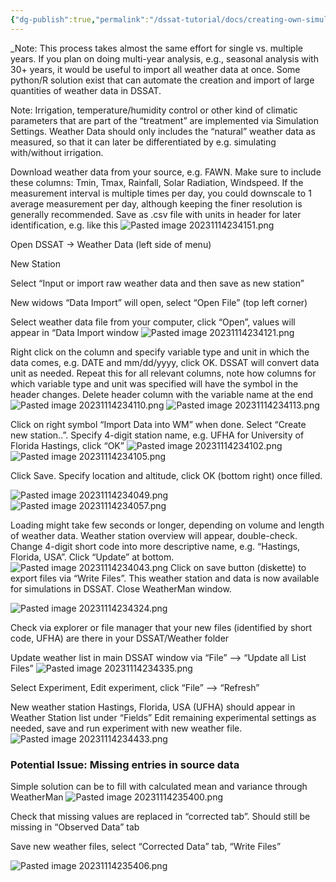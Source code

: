 ```yaml
---
{"dg-publish":true,"permalink":"/dssat-tutorial/docs/creating-own-simulation-in-dssat/data-import-and-management/import-weather-data/"}
---
```



_Note: This process takes almost the same effort for single vs. multiple years. If you plan on doing multi-year analysis, e.g., seasonal analysis with 30+ years, it would be useful to import all weather data at once. Some python/R solution exist that can automate the creation and import of large quantities of weather data in DSSAT.

Note: Irrigation, temperature/humidity control or other kind of climatic parameters that are part of the “treatment” are implemented via Simulation Settings. Weather Data should only includes the “natural” weather data as measured, so that it can later be differentiated by e.g. simulating with/without irrigation.

Download weather data from your source, e.g. FAWN. Make sure to include these columns: Tmin, Tmax, Rainfall, Solar Radiation, Windspeed. If the measurement interval is multiple times per day, you could downscale to 1 average measurement per day, although keeping the finer resolution is generally recommended. Save as .csv file with units in header for later identification, e.g. like this
![Pasted image 20231114234151.png](/img/user/Pasted%20image%2020231114234151.png)


Open DSSAT -> Weather Data (left side of menu)

New Station

Select “Input or import raw weather data and then save as new station”

New widows “Data Import” will open, select “Open File” (top left corner)

Select weather data file from your computer, click “Open”, values will appear in “Data Import window
![Pasted image 20231114234121.png](/img/user/Pasted%20image%2020231114234121.png)

Right click on the column and specify variable type and unit in which the data comes, e.g. DATE and mm/dd/yyyy, click OK. DSSAT will convert data unit as needed.
Repeat this for all relevant columns, note how columns for which variable type and unit was specified will have the symbol in the header changes. Delete header column with the variable name at the end
![Pasted image 20231114234110.png](/img/user/Pasted%20image%2020231114234110.png)
![Pasted image 20231114234113.png](/img/user/Pasted%20image%2020231114234113.png)

Click on right symbol “Import Data into WM” when done. Select “Create new station..”. Specify 4-digit station name, e.g. UFHA for University of Florida Hastings, click “OK”
![Pasted image 20231114234102.png](/img/user/Pasted%20image%2020231114234102.png)
![Pasted image 20231114234105.png](/img/user/Pasted%20image%2020231114234105.png)

  

Click Save. Specify location and altitude, click OK (bottom right) once filled.

  ![Pasted image 20231114234049.png](/img/user/Pasted%20image%2020231114234049.png)
  ![Pasted image 20231114234057.png](/img/user/Pasted%20image%2020231114234057.png)
  

Loading might take few seconds or longer, depending on volume and length of weather data. Weather station overview will appear, double-check. Change 4-digit short code into more descriptive name, e.g. “Hastings, Florida, USA”. Click “Update” at bottom.
![Pasted image 20231114234043.png](/img/user/Pasted%20image%2020231114234043.png)
Click on save button (diskette) to export files via “Write Files”. This weather station and data is now available for simulations in DSSAT. Close WeatherMan window.

![Pasted image 20231114234324.png](/img/user/Pasted%20image%2020231114234324.png)

Check via explorer or file manager that your new files (identified by short code, UFHA) are there in your DSSAT/Weather folder

Update weather list in main DSSAT window via “File” --> “Update all List Files”
![Pasted image 20231114234335.png](/img/user/Pasted%20image%2020231114234335.png)

Select Experiment, Edit experiment, click “File” --> “Refresh”

New weather station Hastings, Florida, USA (UFHA) should appear in Weather Station list under “Fields”
Edit remaining experimental settings as needed, save and run experiment with new weather file.
![Pasted image 20231114234433.png](/img/user/Pasted%20image%2020231114234433.png)

### Potential Issue: Missing entries in source data

Simple solution can be to fill with calculated mean and variance through WeatherMan
![Pasted image 20231114235400.png](/img/user/Pasted%20image%2020231114235400.png)

Check that missing values are replaced in “corrected tab”. Should still be missing in “Observed Data” tab

Save new weather files, select “Corrected Data” tab, “Write Files”

![Pasted image 20231114235406.png](/img/user/Pasted%20image%2020231114235406.png)